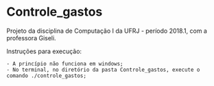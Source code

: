 # Controle_gastos
Projeto da disciplina de Computação I da UFRJ - período 2018.1, com a professora Giseli.

Instruções para execução:
    
    - A princípio não funciona em windows;
    - No terminal, no diretório da pasta Controle_gastos, execute o comando ./controle_gastos;

